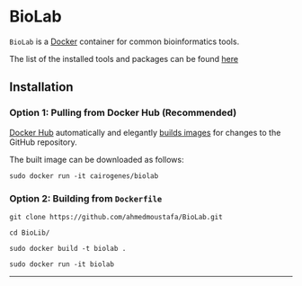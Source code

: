 # BioLab

`BioLab` is a [Docker](https://www.docker.com/) container for common bioinformatics tools.

The list of the installed tools and packages can be found [here](https://github.com/ahmedmoustafa/BioLab/blob/master/Tools.md)

## Installation

### Option 1: Pulling from Docker Hub (Recommended)

[Docker Hub](https://hub.docker.com/) automatically and elegantly [builds images](https://hub.docker.com/repository/docker/cairogenes/biolab) for changes to the GitHub repository.

The built image can be downloaded as follows:

`sudo docker run -it cairogenes/biolab`

### Option 2: Building from `Dockerfile`
`git clone https://github.com/ahmedmoustafa/BioLab.git`

`cd BioLib/`

`sudo docker build -t biolab .`

`sudo docker run -it biolab`

---
